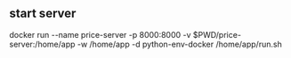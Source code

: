 ## start server
docker run --name price-server -p 8000:8000 -v $PWD/price-server:/home/app -w /home/app -d python-env-docker /home/app/run.sh

